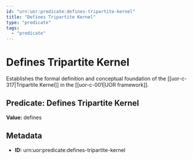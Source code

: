 ```yaml
---
id: "urn:uor:predicate:defines-tripartite-kernel"
title: "Defines Tripartite Kernel"
type: "predicate"
tags:
  - "predicate"
---
```


# Defines Tripartite Kernel

Establishes the formal definition and conceptual foundation of the [[uor-c-317|Tripartite Kernel]] in the [[uor-c-001|UOR framework]].

## Predicate: Defines Tripartite Kernel

**Value:** defines

## Metadata

- **ID:** urn:uor:predicate:defines-tripartite-kernel
